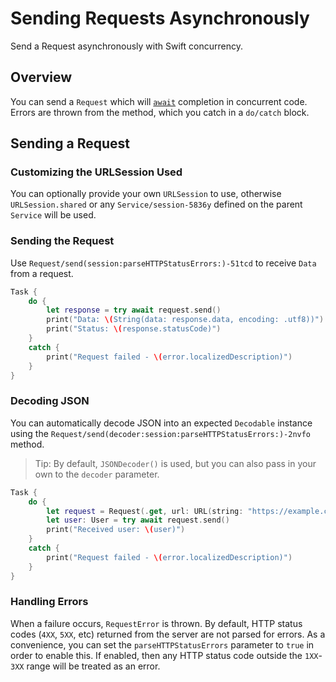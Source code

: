 # Sending Requests Asynchronously

Send a Request asynchronously with Swift concurrency.

## Overview

You can send a ``Request`` which will [`await`](https://docs.swift.org/swift-book/LanguageGuide/Concurrency.html) completion
in concurrent code. Errors are thrown from the method, which you catch in a `do/catch` block.

## Sending a Request

### Customizing the URLSession Used

You can optionally provide your own `URLSession` to use, otherwise `URLSession.shared` or any ``Service/session-5836y`` defined on the parent ``Service`` will be used.

### Sending the Request

Use ``Request/send(session:parseHTTPStatusErrors:)-51tcd`` to receive `Data` from a request.

```swift
Task {
    do {
        let response = try await request.send()
        print("Data: \(String(data: response.data, encoding: .utf8))")
        print("Status: \(response.statusCode)")
    }
    catch {
        print("Request failed - \(error.localizedDescription)")
    }
}
```

### Decoding JSON

You can automatically decode JSON into an expected `Decodable` instance using the ``Request/send(decoder:session:parseHTTPStatusErrors:)-2nvfo`` method.

> Tip: By default, `JSONDecoder()` is used, but you
can also pass in your own to the `decoder` parameter.

```swift
Task {
    do {
        let request = Request(.get, url: URL(string: "https://example.com")!)
        let user: User = try await request.send()
        print("Received user: \(user)")
    }
    catch {
        print("Request failed - \(error.localizedDescription)")
    }
}
```

### Handling Errors

When a failure occurs, ``RequestError`` is thrown. By default, HTTP status codes (`4XX`, `5XX`, etc) returned from the server are not parsed for errors. As a convenience, you can set the `parseHTTPStatusErrors` parameter to `true` in order to enable this. If enabled, then any HTTP status code outside the `1XX`-`3XX` range will be treated as an error.
